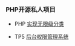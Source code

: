### PHP开源私人项目
* PHP [实现无限级分类](https://github.com/ithaiq/my-php/tree/master/php-category)

* TP5 [后台权限管理系统](https://github.com/ithaiq/my-php/tree/master/tp5-auth)